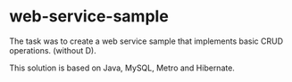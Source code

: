 # web-service-sample

The task was to create a web service sample that implements basic CRUD operations. (without D).

This solution is based on Java, MySQL, Metro and Hibernate.
